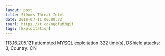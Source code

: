 ```yaml
---
layout: post
title: StDoms Threat Intel
date: 2018-07-11 00:00:22
tourl: https://t.co/nQqfuM3qSf
tags: [Exploitation]
---
```

113.16.205.121 attempted MYSQL exploitation 322 time(s), DShield attacks: 3, Country: CN